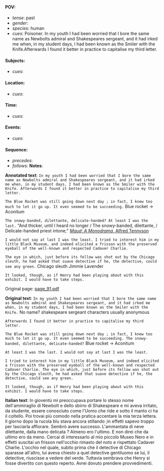 #### POV: 
  - *tense*: past
  - *gender*: 
  - *species*: human
  - *cues*: Poisoner. In my youth I had been worried that I bore the same name as Newbolts admiral and Shakespeares sergeant, and it had irked me when, in my student days, I had been known as the Smiler with the Knife.Afterwards I found it better in practice to capitalise my third letter.
#### Subjects:
  - *cues*:
#### Location:
  - *cues*:
#### Time:
  - *cues*:
#### Events:
  - *cues*:
#### Sequence:
  - *precedes*: 
  - *follows*:
**Notes**:


**Annotated text**:
`In my youth I had been worried that I bore the same name as Newbolts admiral and Shakespeares sergeant, and it had irked me when, in my student days, I had been known as the Smiler with the Knife. Afterwards I found it better in practice to capitalise my third letter.`

`The Blue Rocket was still going down next day ; in fact, I knew too much to let it go up. It even seemed to be succeeding.` Blue rocket -> Aconitum

`The snowy-banded, dilettante, delicate-handed? At least I was the last.` "And thicker, until I heard no longer / The snowy-banded, dilettante, / Delicate-handed priest intone;" [_Maud; A Monodrama_, Alfred Tennyson](https://www.telelib.com/authors/T/TennysonAlfred/verse/maud/maud.html)

`I would not say at last I was the least. I tried to interest him in my little Black Museum, and indeed elicited a frisson with the preserved eyeball of the well-known and respected Cadaver Charlie.`

`The eye in which, just before its fellow was shot out by the Chicago sleuth, he had asked that suave detective if he, the detective, could see any green.` Chicago sleuth Jimmie Lavender

`It looked, though, as if Henry had been playing about with this exhibit. I would have to take steps.`


Original page:
[page_91.pdf](https://github.com/vigji/cainjb/blob/main/source_material/pages/page_91.pdf)

**Original text**:
`In my youth I had been worried that I bore the same name as Newbolts admiral and Shakespeares sergeant, and it had irked me when, in my student days, I had been known as the Smiler with the Knife.` No name? shakespeare sergeant characters usually anonymous

`Afterwards I found it better in practice to capitalise my third  letter.` 

`The Blue Rocket was still going down next day ; in fact, I knew too much to let it go up. It even seemed to be succeeding. The snowy-banded, dilettante, delicate-handed?` Blue rocket -> Aconitum

`At least I was the last. I would not say at last I was the least.`

`I tried to interest him in my little Black Museum, and indeed elicited a frisson with the preserved eyeball of the well-known and respected Cadaver Charlie. The eye in which, just before its fellow was shot out by the Chicago sleuth, he had asked that suave detective if he, the detective, could see any green.`

`It looked, though, as if Henry had been playing about with this exhibit. I would have to take steps.`

**Italian text**:
In gioventù mi preoccupava portare lo stesso nome dell'ammiraglio di Newbolt e dello sbirro di Shakespeare e mi aveva irritato, da studente, essere conosciuto come l'Uomo che ride e sotto il manto ci ha il coltello. Poi trovai più comodo nella pratica accentare la mia terza lettera. Il giorno dopo la rucola blu stava ancora stillando ;in effetti sapevo troppo per !asciarla affiorare. Sembrò avere successo. L'ammantata di neve dilettante, dalla mano delicata ? Almeno ero l'ultimo. E non direi che da ultimo ero da meno. Cercai di interessarlo al mio piccolo Museo Nero e in effetti suscitai un frisson nell'occhio rimasto del noto e rispettato Cadaver Charlie. L'occhio nel quale, subito prima che il detective di Chicago sparasse all'altro, lui aveva chiesto a quel detective gentiluomo se lui, il detective, riuscisse a vedere del verde. Tuttavia sembrava che Henry si fosse divertito con questo reperto. Avrei dovuto prendere provvedimenti.
